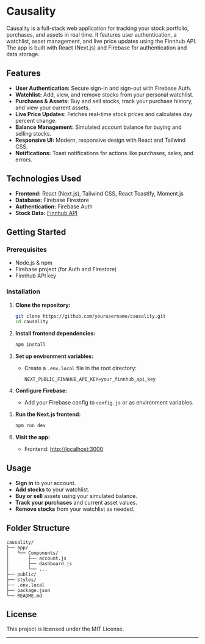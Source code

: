 # Causality

Causality is a full-stack web application for tracking your stock portfolio, purchases, and assets in real time. It features user authentication, a watchlist, asset management, and live price updates using the Finnhub API. The app is built with React (Next.js) and Firebase for authentication and data storage.
## Features

- **User Authentication:** Secure sign-in and sign-out with Firebase Auth.
- **Watchlist:** Add, view, and remove stocks from your personal watchlist.
- **Purchases & Assets:** Buy and sell stocks, track your purchase history, and view your current assets.
- **Live Price Updates:** Fetches real-time stock prices and calculates day percent change.
- **Balance Management:** Simulated account balance for buying and selling stocks.
- **Responsive UI:** Modern, responsive design with React and Tailwind CSS.
- **Notifications:** Toast notifications for actions like purchases, sales, and errors.

## Technologies Used

- **Frontend:** React (Next.js), Tailwind CSS, React Toastify, Moment.js
- **Database:** Firebase Firestore
- **Authentication:** Firebase Auth
- **Stock Data:** [Finnhub API](https://finnhub.io/)

## Getting Started

### Prerequisites

- Node.js & npm
- Firebase project (for Auth and Firestore)
- Finnhub API key

### Installation

1. **Clone the repository:**
    ```sh
    git clone https://github.com/yourusername/causality.git
    cd causality
    ```

2. **Install frontend dependencies:**
    ```sh
    npm install
    ```

3. **Set up environment variables:**
    - Create a `.env.local` file in the root directory:
      ```
      NEXT_PUBLIC_FINNHUB_API_KEY=your_finnhub_api_key
      ```

4. **Configure Firebase:**
    - Add your Firebase config to `config.js` or as environment variables.

5. **Run the Next.js frontend:**
    ```sh
    npm run dev
    ```

6. **Visit the app:**
    - Frontend: [http://localhost:3000](http://localhost:3000)

## Usage

- **Sign in** to your account.
- **Add stocks** to your watchlist.
- **Buy or sell** assets using your simulated balance.
- **Track your purchases** and current asset values.
- **Remove stocks** from your watchlist as needed.

## Folder Structure

```
causality/
├── app/
│   └── Components/
│       ├── account.js
│       ├── dashboard.js
│       └── ...
├── public/
├── styles/
├── .env.local
├── package.json
└── README.md
```

## License

This project is licensed under the MIT License.

---